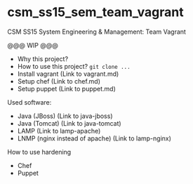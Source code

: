 # csm_ss15_sem_team_vagrant
CSM SS15 System Engineering &amp; Management: Team Vagrant

@@@ WIP @@@

* Why this project?
* How to use this project? `git clone ...`
* Install vagrant (Link to vagrant.md)
* Setup chef (Link to chef.md)
* Setup puppet (Link to puppet.md)

Used software:

* Java (JBoss) (Link to java-jboss)
* Java (Tomcat) (Link to java-tomcat)
* LAMP (Link to lamp-apache)
* LNMP (nginx instead of apache) (Link to lamp-nginx)

How to use hardening

* Chef
* Puppet
